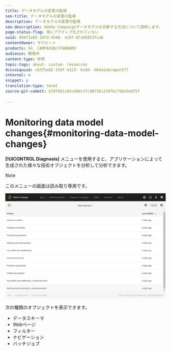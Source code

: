 ```yaml
---
title: データモデルの変更の監視
seo-title: データモデルの変更の監視
description: データモデルの変更の監視
seo-description: Adobe Campaignデータモデルを診断する方法について説明します。
page-status-flag: 常にアクティブ化されていない
uuid: 994f1e85-107d-4348- a197-87a95853fca6
contentOwner: サウビート
products: SG_ CAMPAIGN/STANDARD
audience: 開発中
content-type: 参照
topic-tags: about- custom- resources
discoiquuid: c6375a92-339f-4123- bc69- b0da1abcaper577
internal: n
snippet: y
translation-type: tm+mt
source-git-commit: b7df681c05c48dc1fc9873b1339fbc756e5e0f5f

---
```



# Monitoring data model changes{#monitoring-data-model-changes}

**[!UICONTROL Diagnosis]** メニューを使用すると、アプリケーションによって生成された様々な技術オブジェクトを分析して分析できます。

>[!NOTE]
>
>このメニューの画面は読み取り専用です。

![](assets/diagnostic.png)

次の種類のオブジェクトを表示できます。

* データスキーマ
* Webページ
* フィルター
* ナビゲーション
* バッチジョブ

